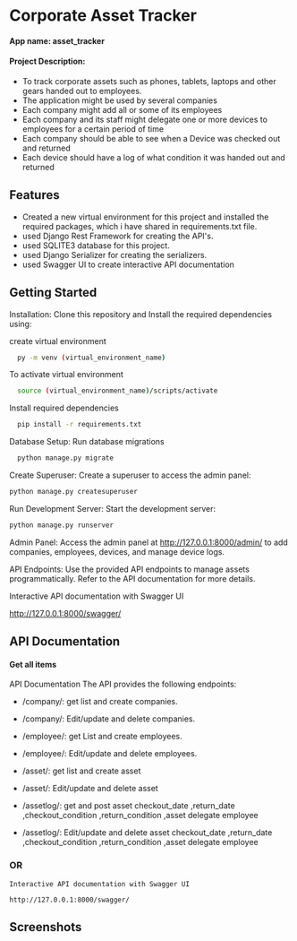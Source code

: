 
# Corporate Asset Tracker

#### App name: asset_tracker
#### Project Description:
- To track corporate assets such as phones, tablets, laptops and other gears handed out to employees.
- The application might be used by several companies
- Each company might add all or some of its employees
- Each company and its staff might delegate one or more devices to employees for a certain period of time
- Each company should be able to see when a Device was checked out and returned
- Each device should have a log of what condition it was handed out and returned


## Features 

- Created a new virtual environment for this project and installed the required packages, which i have shared in requirements.txt file.
- used Django Rest Framework for creating the API's.
- used SQLITE3 database for this project.
- used Django Serializer for creating the serializers.
- used Swagger UI to create interactive API documentation  


## Getting Started

Installation: Clone this repository and Install the required dependencies using:

create virtual environment
``` bash
  py -m venv (virtual_environment_name)
```
To activate virtual environment
``` bash
  source (virtual_environment_name)/scripts/activate
  ```
Install required dependencies
```bash
  pip install -r requirements.txt
```
Database Setup: Run database migrations 
```bash
  python manage.py migrate
```
Create Superuser: Create a superuser to access the admin panel:
``` bash
python manage.py createsuperuser
```
Run Development Server: Start the development server:
```bash
python manage.py runserver
```
Admin Panel: Access the admin panel at http://127.0.0.1:8000/admin/ to add companies, employees, devices, and manage device logs.

API Endpoints: Use the provided API endpoints to manage assets programmatically. Refer to the API documentation for more details.

Interactive API documentation with Swagger UI 

http://127.0.0.1:8000/swagger/



## API Documentation

#### Get all items


API Documentation
The API provides the following endpoints:

- /company/: get list and create companies.
- /company/<id>: Edit/update and delete companies.

- /employee/: get List and create employees.
- /employee/<id>: Edit/update and delete employees.

- /asset/: get list and create asset
- /asset/<id>: Edit/update and delete asset

- /assetlog/: get and post asset checkout_date ,return_date ,checkout_condition ,return_condition ,asset delegate employee

- /assetlog/<id>: Edit/update and delete asset checkout_date ,return_date ,checkout_condition ,return_condition ,asset delegate employee

### OR 
    Interactive API documentation with Swagger UI 

    http://127.0.0.1:8000/swagger/






## Screenshots 




